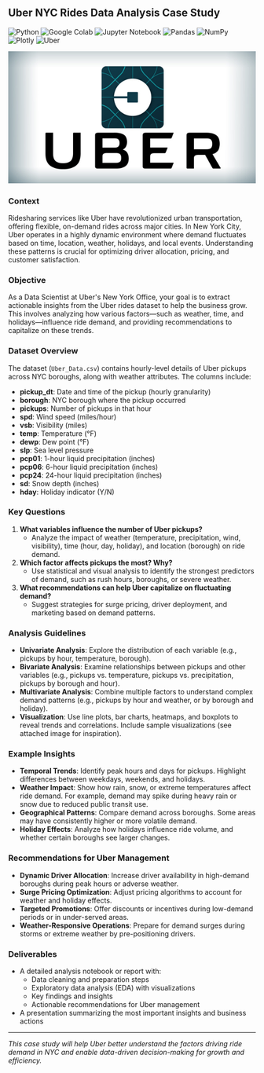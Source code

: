 ## Uber NYC Rides Data Analysis Case Study

![Python](https://img.shields.io/badge/python-3670A0?style=for-the-badge&logo=python&logoColor=ffdd54)
![Google Colab](https://img.shields.io/badge/Google%20Colab-%23F9A825.svg?style=for-the-badge&logo=googlecolab&logoColor=white)
![Jupyter Notebook](https://img.shields.io/badge/jupyter-%23FA0F00.svg?style=for-the-badge&logo=jupyter&logoColor=white)
![Pandas](https://img.shields.io/badge/pandas-%23150458.svg?style=for-the-badge&logo=pandas&logoColor=white)
![NumPy](https://img.shields.io/badge/numpy-%23013243.svg?style=for-the-badge&logo=numpy&logoColor=white)
![Plotly](https://img.shields.io/badge/Plotly-%233F4F75.svg?style=for-the-badge&logo=plotly&logoColor=white)
![Uber](https://img.shields.io/badge/Uber-%23000000.svg?style=for-the-badge&logo=Uber&logoColor=white)

![](./assets/uber.png)

### Context
Ridesharing services like Uber have revolutionized urban transportation, offering flexible, on-demand rides across major cities. In New York City, Uber operates in a highly dynamic environment where demand fluctuates based on time, location, weather, holidays, and local events. Understanding these patterns is crucial for optimizing driver allocation, pricing, and customer satisfaction.

### Objective
As a Data Scientist at Uber's New York Office, your goal is to extract actionable insights from the Uber rides dataset to help the business grow. This involves analyzing how various factors—such as weather, time, and holidays—influence ride demand, and providing recommendations to capitalize on these trends.

### Dataset Overview
The dataset (`Uber_Data.csv`) contains hourly-level details of Uber pickups across NYC boroughs, along with weather attributes. The columns include:
- **pickup_dt**: Date and time of the pickup (hourly granularity)
- **borough**: NYC borough where the pickup occurred
- **pickups**: Number of pickups in that hour
- **spd**: Wind speed (miles/hour)
- **vsb**: Visibility (miles)
- **temp**: Temperature (°F)
- **dewp**: Dew point (°F)
- **slp**: Sea level pressure
- **pcp01**: 1-hour liquid precipitation (inches)
- **pcp06**: 6-hour liquid precipitation (inches)
- **pcp24**: 24-hour liquid precipitation (inches)
- **sd**: Snow depth (inches)
- **hday**: Holiday indicator (Y/N)

### Key Questions
1. **What variables influence the number of Uber pickups?**
   - Analyze the impact of weather (temperature, precipitation, wind, visibility), time (hour, day, holiday), and location (borough) on ride demand.
2. **Which factor affects pickups the most? Why?**
   - Use statistical and visual analysis to identify the strongest predictors of demand, such as rush hours, boroughs, or severe weather.
3. **What recommendations can help Uber capitalize on fluctuating demand?**
   - Suggest strategies for surge pricing, driver deployment, and marketing based on demand patterns.

### Analysis Guidelines
- **Univariate Analysis**: Explore the distribution of each variable (e.g., pickups by hour, temperature, borough).
- **Bivariate Analysis**: Examine relationships between pickups and other variables (e.g., pickups vs. temperature, pickups vs. precipitation, pickups by borough and hour).
- **Multivariate Analysis**: Combine multiple factors to understand complex demand patterns (e.g., pickups by hour and weather, or by borough and holiday).
- **Visualization**: Use line plots, bar charts, heatmaps, and boxplots to reveal trends and correlations. Include sample visualizations (see attached image for inspiration).

### Example Insights
- **Temporal Trends**: Identify peak hours and days for pickups. Highlight differences between weekdays, weekends, and holidays.
- **Weather Impact**: Show how rain, snow, or extreme temperatures affect ride demand. For example, demand may spike during heavy rain or snow due to reduced public transit use.
- **Geographical Patterns**: Compare demand across boroughs. Some areas may have consistently higher or more volatile demand.
- **Holiday Effects**: Analyze how holidays influence ride volume, and whether certain boroughs see larger changes.

### Recommendations for Uber Management
- **Dynamic Driver Allocation**: Increase driver availability in high-demand boroughs during peak hours or adverse weather.
- **Surge Pricing Optimization**: Adjust pricing algorithms to account for weather and holiday effects.
- **Targeted Promotions**: Offer discounts or incentives during low-demand periods or in under-served areas.
- **Weather-Responsive Operations**: Prepare for demand surges during storms or extreme weather by pre-positioning drivers.

### Deliverables
- A detailed analysis notebook or report with:
  - Data cleaning and preparation steps
  - Exploratory data analysis (EDA) with visualizations
  - Key findings and insights
  - Actionable recommendations for Uber management
- A presentation summarizing the most important insights and business actions

---

*This case study will help Uber better understand the factors driving ride demand in NYC and enable data-driven decision-making for growth and efficiency.*
